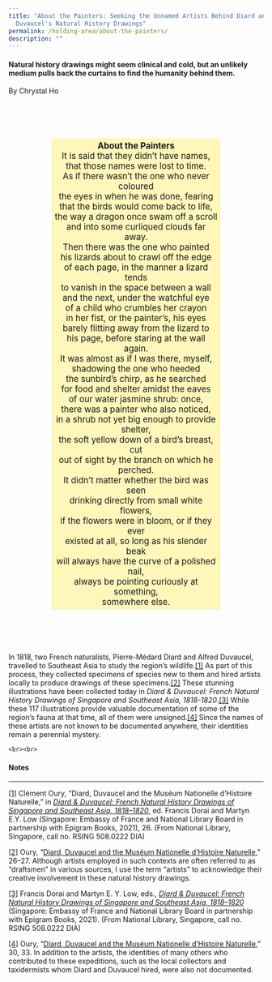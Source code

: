 ```yaml
---
title: "About the Painters: Seeking the Unnamed Artists Behind Diard and
  Duvaucel's Natural History Drawings"
permalink: /holding-area/about-the-painters/
description: ""
---
```

#### Natural history drawings might seem clinical and cold, but an unlikely medium pulls back the curtains to find the humanity behind them.
By Chrystal Ho
<div style="background-colour:#BCFA7E; padding:5px; margin: 85px;font-size:120%; background: #fff6ba"><center>
<b>About the Painters</b><br>
It is said that they didn’t have names, <br>
that those names were lost to time. <br>
As if there wasn’t the one who never coloured <br>
the eyes in when he was done, fearing <br>
that the birds would come back to life,<br>
the way a dragon once swam off a scroll <br>
and into some curliqued clouds far away. <br>
Then there was the one who painted <br>
his lizards about to crawl off the edge <br>
of each page, in the manner a lizard tends <br>
to vanish in the space between a wall <br>
and the next, under the watchful eye <br>
of a child who crumbles her crayon <br>
in her fist, or the painter’s, his eyes <br>
barely flitting away from the lizard to <br>
his page, before staring at the wall again. <br>
It was almost as if I was there, myself, <br>
shadowing the one who heeded <br>
the sunbird’s chirp, as he searched <br>
for food and shelter amidst the eaves <br>
of our water jasmine shrub: once, <br>
there was a painter who also noticed, <br>
in a shrub not yet big enough to provide shelter,<br>
the soft yellow down of a bird’s breast, cut <br>
out of sight by the branch on which he perched. <br>
It didn’t matter whether the bird was seen <br>
drinking directly from small white flowers, <br>
if the flowers were in bloom, or if they ever <br>
existed at all, so long as his slender beak <br>
will always have the curve of a polished nail, <br>
always be pointing curiously at something, <br>
	somewhere else.</center></div>
	
In 1818, two French naturalists, Pierre-Médard Diard and Alfred Duvaucel, travelled to Southeast Asia to study the region’s wildlife.[\[1\]](#_ftn1) As part of this process, they collected specimens of species new to them and hired artists locally to produce drawings of these specimens.[\[2\]](#_ftn2) These stunning illustrations have been collected today in _Diard &amp; Duvaucel: French Natural History Drawings of Singapore and Southeast Asia, 1818-1820_.[\[3\]](#_ftn3) While these 117 illustrations provide valuable documentation of some of the region’s fauna at that time, all of them were unsigned.[\[4\]](#_ftn4) Since the names of these artists are not known to be documented anywhere, their identities remain a perennial mystery.











	
	
	
	
	
	
	
	
	
	
	<br><br>
  
#### Notes
* * *

[\[1\]](#_ftnref1) Clément Oury, “Diard, Duvaucel and the Muséum Nationelle d’Histoire Naturelle,” in [_Diard &amp; Duvaucel: French Natural History Drawings of Singapore and Southeast Asia, 1818–1820_](https://eservice.nlb.gov.sg/item_holding.aspx?bid=205457695), ed. Francis Dorai and Martyn E.Y. Low (Singapore: Embassy of France and National Library Board in partnership with Epigram Books, 2021), 26. (From National Library, Singapore, call no. RSING 508.0222 DIA)

[\[2\]](#_ftnref2) Oury, “[Diard, Duvaucel and the Muséum Nationelle d’Histoire Naturelle](https://eservice.nlb.gov.sg/item_holding.aspx?bid=205457695),” 26–27. Although artists employed in such contexts are often referred to as “draftsmen” in various sources, I use the term “artists” to acknowledge their creative involvement in these natural history drawings.

[\[3\]](#_ftnref3) Francis Dorai and Martyn E. Y. Low, eds., [_Diard &amp; Duvaucel: French Natural History Drawings of Singapore and Southeast Asia, 1818–1820_](https://eservice.nlb.gov.sg/item_holding.aspx?bid=205457695) (Singapore: Embassy of France and National Library Board in partnership with Epigram Books, 2021). (From National Library, Singapore, call no. RSING 508.0222 DIA)

[\[4\]](#_ftnref4) Oury, “[Diard, Duvaucel and the Muséum Nationelle d’Histoire Naturelle](https://eservice.nlb.gov.sg/item_holding.aspx?bid=205457695),” 30, 33. In addition to the artists, the identities of many others who contributed to these expeditions, such as the local collectors and taxidermists whom Diard and Duvaucel hired, were also not documented.
